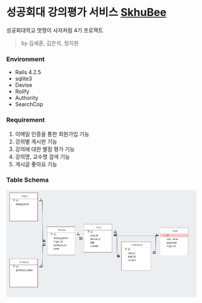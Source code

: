 # 성공회대 강의평가 서비스 [SkhuBee](https://skhubee.herokuapp.com/)
성공회대학교 멋쟁이 사자처럼 4기 프로젝트
> by 김세훈, 김은석, 정지원

### Environment
- Rails 4.2.5
- sqlite3
- Devise
- Rolify
- Authority
- SearchCop

### Requirement
1. 이메일 인증을 통한 회원가입 기능
2. 강의별 게시판 기능
3. 강의에 대한 별점 평가 기능
4. 강의명, 교수명 검색 기능
5. 게시글 좋아요 기능

### Table Schema
![Skhubee_DB_Schema](https://raw.githubusercontent.com/Sehun-Kim/skhu_plz_final/master/Skhubee_DB_Table.jpg)




